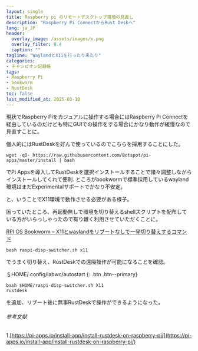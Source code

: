 ```yaml
---
layout: single
title: Raspberry pi のリモートデスクトップ環境の見直し
description: "Raspberry Pi ConnectからRust Deskへ"
lang: ja_JP
header:
  overlay_image: /assets/images/x.png
  overlay_filter: 0.4
  caption: ""
tagline: "WaylandとX11を行ったり来たり"
categories: 
- チャンピオン記録帳
tags:
- Raspberry Pi
- bookworm 
- RustDesk
toc: false
last_modified_at: 2025-03-10
---
```


現状でRaspberry Piをカジュアルに操作する場合にはRaspberry Pi Connectを経由しているのだけども特にGUIでの操作をする場合にかなり動作が緩慢なので見直すことに。  
  
個人的にはRustDeskを好んで使っているのでこちらを採用することにした。  


```
wget -qO- https://raw.githubusercontent.com/Botspot/pi-apps/master/install | bash
```

でPi Appsを導入してRustDeskを選択インストールすることで諸々調整しながらインストールしてくれて便利.
ところがbookwormで標準採用しているwayland環境はまだExperimentalサポートでかなり不安定。  
  
と、いうことでX11環境で動作させる必要がある様子。  
  
困っていたところ、再起動無しで環境を切り替えるshellスクリプトを配布している方がいらっしゃったので有り難く利用させていただくことに。  

[RPI OS Bookworm – X11とwaylandをリブートなしで一発切り替えするコマンド](https://yagiful.com/blog/raspi-bookworm-switch/)

```
bash raspi-disp-switcher.sh x11
```
でうまく切り替え、RustDeskでの遠隔操作が可能になることを確認。  

＄HOME/.config/labwc/autostart
{: .btn .btn--primary}

```
bash $HOME/raspi-disp-switcher.sh X11
rustdesk
```
を追加、リブート後に無事RustDeskで操作ができるようになった。  

###### 参考文献
1.[https://pi-apps.io/install-app/install-rustdesk-on-raspberry-pi/](https://pi-apps.io/install-app/install-rustdesk-on-raspberry-pi/)